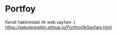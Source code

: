 # Portfoy
Kendi hakkimdaki ilk web sayfam :)
https://sekuleregitim.github.io/Portfoy/ilkSayfam.html
